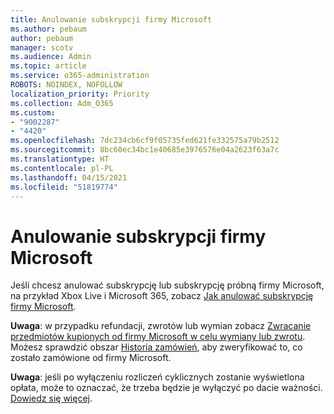 ```yaml
---
title: Anulowanie subskrypcji firmy Microsoft
ms.author: pebaum
author: pebaum
manager: scotv
ms.audience: Admin
ms.topic: article
ms.service: o365-administration
ROBOTS: NOINDEX, NOFOLLOW
localization_priority: Priority
ms.collection: Adm_O365
ms.custom:
- "9002287"
- "4420"
ms.openlocfilehash: 7dc234cb6cf9f05735fed621fe332575a79b2512
ms.sourcegitcommit: 8bc60ec34bc1e40685e3976576e04a2623f63a7c
ms.translationtype: HT
ms.contentlocale: pl-PL
ms.lasthandoff: 04/15/2021
ms.locfileid: "51819774"
---
```

# <a name="cancel-microsoft-subscription"></a>Anulowanie subskrypcji firmy Microsoft

Jeśli chcesz anulować subskrypcję lub subskrypcję próbną firmy Microsoft, na przykład Xbox Live i Microsoft 365, zobacz [Jak anulować subskrypcję firmy Microsoft](https://support.microsoft.com/help/4027815).

**Uwaga**: w przypadku refundacji, zwrotów lub wymian zobacz [Zwracanie przedmiotów kupionych od firmy Microsoft w celu wymiany lub zwrotu](https://support.microsoft.com/help/10558). Możesz sprawdzić obszar [Historia zamówień](https://account.microsoft.com/billing/orders/), aby zweryfikować to, co zostało zamówione od firmy Microsoft. 

**Uwaga**: jeśli po wyłączeniu rozliczeń cyklicznych zostanie wyświetlona opłata, może to oznaczać, że trzeba będzie je wyłączyć po dacie ważności. [Dowiedz się więcej](https://support.microsoft.com/help/10640). 
